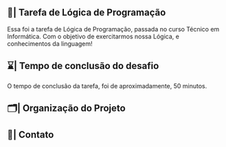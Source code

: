 ## 📑| Tarefa de Lógica de Programação

  Essa foi a tarefa de Lógica de Programação, passada no curso Técnico em Informática. Com o objetivo de exercitarmos nossa Lógica, e conhecimentos da linguagem!
  
## ⌛| Tempo de conclusão do desafio
 
  O tempo de conclusão da tarefa, foi de aproximadamente, 50 minutos. 
  
## 🗂️| Organização do Projeto 
             
                                                          
                                          
                                
## 📱| Contato         
    
     
    
      
  
   


 


 





